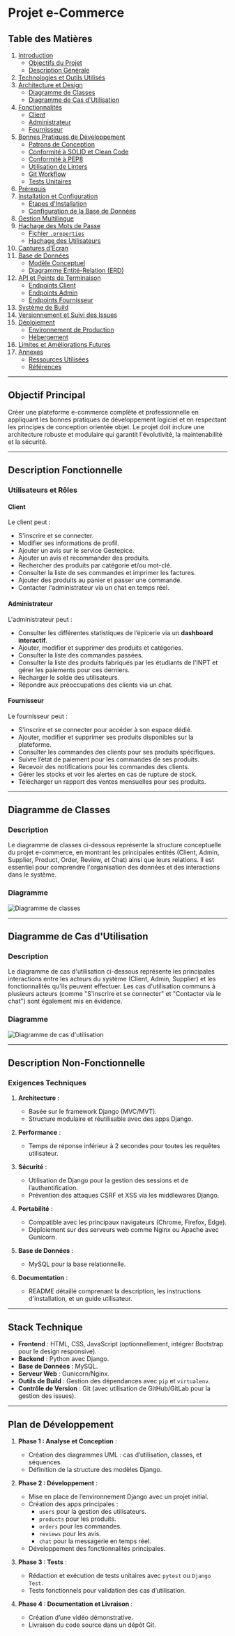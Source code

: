 # Projet e-Commerce

## Table des Matières

1. [Introduction](#introduction)
   - [Objectifs du Projet](#objectifs-du-projet)
   - [Description Générale](#description-générale)
2. [Technologies et Outils Utilisés](#technologies-et-outils-utilisés)
3. [Architecture et Design](#architecture-et-design)
   - [Diagramme de Classes](#diagramme-de-classes)
   - [Diagramme de Cas d'Utilisation](#diagramme-de-cas-dutilisation)
4. [Fonctionnalités](#fonctionnalités)
   - [Client](#client)
   - [Administrateur](#administrateur)
   - [Fournisseur](#fournisseur)
5. [Bonnes Pratiques de Développement](#bonnes-pratiques-de-développement)
   - [Patrons de Conception](#patrons-de-conception)
   - [Conformité à SOLID et Clean Code](#conformité-à-solid-et-clean-code)
   - [Conformité à PEP8](#conformité-à-pep8)
   - [Utilisation de Linters](#utilisation-de-linters)
   - [Git Workflow](#git-workflow)
   - [Tests Unitaires](#tests-unitaires)
6. [Prérequis](#prérequis)
7. [Installation et Configuration](#installation-et-configuration)
   - [Étapes d'Installation](#étapes-dinstallation)
   - [Configuration de la Base de Données](#configuration-de-la-base-de-données)
8. [Gestion Multilingue](#gestion-multilingue)
9. [Hachage des Mots de Passe](#hachage-des-mots-de-passe)
   - [Fichier `.properties`](#fichier-properties)
   - [Hachage des Utilisateurs](#hachage-des-utilisateurs)
10. [Captures d'Écran](#captures-décran)
11. [Base de Données](#base-de-données)
    - [Modèle Conceptuel](#modèle-conceptuel)
    - [Diagramme Entité-Relation (ERD)](#diagramme-entité-relation-erd)
12. [API et Points de Terminaison](#api-et-points-de-terminaison)
    - [Endpoints Client](#endpoints-client)
    - [Endpoints Admin](#endpoints-admin)
    - [Endpoints Fournisseur](#endpoints-fournisseur)
13. [Système de Build](#système-de-build)
14. [Versionnement et Suivi des Issues](#versionnement-et-suivi-des-issues)
15. [Déploiement](#déploiement)
    - [Environnement de Production](#environnement-de-production)
    - [Hébergement](#hébergement)
16. [Limites et Améliorations Futures](#limites-et-améliorations-futures)
17. [Annexes](#annexes)
    - [Ressources Utilisées](#ressources-utilisées)
    - [Références](#références)
   
---


## Objectif Principal
Créer une plateforme e-commerce complète et professionnelle en appliquant les bonnes pratiques de développement logiciel et en respectant les principes de conception orientée objet. Le projet doit inclure une architecture robuste et modulaire qui garantit l'évolutivité, la maintenabilité et la sécurité.

---

## Description Fonctionnelle

### Utilisateurs et Rôles

#### **Client**
Le client peut :
- S'inscrire et se connecter.
- Modifier ses informations de profil.
- Ajouter un avis sur le service Gestepice.
- Ajouter un avis et recommander des produits.
- Rechercher des produits par catégorie et/ou mot-clé.
- Consulter la liste de ses commandes et imprimer les factures.
- Ajouter des produits au panier et passer une commande.
- Contacter l'administrateur via un chat en temps réel.

#### **Administrateur**
L'administrateur peut :
- Consulter les différentes statistiques de l’épicerie via un **dashboard interactif**.
- Ajouter, modifier et supprimer des produits et catégories.
- Consulter la liste des commandes passées.
- Consulter la liste des produits fabriqués par les étudiants de l'INPT et gérer les paiements pour ces derniers.
- Recharger le solde des utilisateurs.
- Répondre aux préoccupations des clients via un chat.

#### **Fournisseur**
Le fournisseur peut :
- S'inscrire et se connecter pour accéder à son espace dédié.
- Ajouter, modifier et supprimer ses produits disponibles sur la plateforme.
- Consulter les commandes des clients pour ses produits spécifiques.
- Suivre l’état de paiement pour les commandes de ses produits.
- Recevoir des notifications pour les commandes des clients.
- Gérer les stocks et voir les alertes en cas de rupture de stock.
- Télécharger un rapport des ventes mensuelles pour ses produits.

---

## Diagramme de Classes

### Description
Le diagramme de classes ci-dessous représente la structure conceptuelle du projet e-commerce, en montrant les principales entités (Client, Admin, Supplier, Product, Order, Review, et Chat) ainsi que leurs relations. Il est essentiel pour comprendre l'organisation des données et des interactions dans le système.

### Diagramme
![Diagramme de classes](https://www.plantuml.com/plantuml/png/jPN1RiCs38RlUGeZbsqOUkWr68eEtMaOrc5z086Lc9YOB7aadI0OzkwpOyQ9DNNe3iqXW7xzfibF5Fqi2gn35pVVD3_XdX8sscBp4WcJDZw2oERoVvN-sZJZx_k6mgwXfBOQ13b1Xxj6b2aTJEv1v9Gv539sGB6qSjvJHDUJru7BG2GE1cqnANbG70E-vnnja_50eiZVVcT2p0TAoshe0oWwUy4YGmYEyKXuMYH1ODzEpZ1ubKMVJ2vpGBvfFLDIH-cOoQ-3QdOUM6_E21xdnnVDjw3kHDew2DqbrxytwnFuST9N1p0hNyK_WBJl6JYu00gxvkUtrr-hE3j8SC05KgbxK3na9gpXApJH8M3IVySQ1OyYDmESEqnt1iQH88-lUuS8oUFTXlGvpOSmCfOAsRUXxoCXh-0kubVnfNJ4f9dFk-ON4ltXjxdcfy_riC5TWlmdMsNmVrIP8HtHfQoq9mzAETrsGpwbc24uWOZY6FlCMg5dUQ_WNRKwkmgtWEAP-Yc3aYYJ7ztxc45D4irZENyEa9JqV1_PUkrSn9XljHZeto-hfxiBQkrM3eXI3XXn9PSeNZcikyYKEWP_cPzkBLfmgJU5PeNeeCj3qf89w215tPuH58E3qJnLfDIXRHqm8O_ITM1LgfavhSenwN_NKweCEcQvUZXtKtD-fe0opvSMLjqt2_KS1LD0BhAnUr3A7Oh0eUnKmQG5q2MoiqVA6sPw2PanpdUkfLuszZdTFcwRXuTcsq4wRwr_TlCdGpRpScsn5XbDFYS5IlLGTdQZxSIaOonRs-xaUxmFnZ2Pva_C1o-q8LHtMGwxPJBBTJJNxIrCPflMuZJNgp0V9LAwP6Xp-cCgFUSZXS9PGJpHA4tbQ-qyPJqoDy-Omj35Vm00)

---

## Diagramme de Cas d'Utilisation

### Description
Le diagramme de cas d'utilisation ci-dessous représente les principales interactions entre les acteurs du système (Client, Admin, Supplier) et les fonctionnalités qu'ils peuvent effectuer. Les cas d'utilisation communs à plusieurs acteurs (comme "S'inscrire et se connecter" et "Contacter via le chat") sont également mis en évidence.

### Diagramme
![Diagramme de cas d'utilisation](https://www.plantuml.com/plantuml/png/dLHBRjim4Dtx58Diicc0o7yNGH33YoAB0aNS782LnZ5RYbJvCNebdKCNwr0VIdGYBR8myCHvxmtvEFIJiKnRbukPm9C5gq3pjxE5Z6jCBLTonbAhD1m4Hsc16JYqA_iivz8lxDk5eoiAOcc_TfpDRk7L8AJCe85JS9WvWtuDNW-99zvyLna_UPKW7fV4p9dlQo13ABGwSN4p4CrhqGkcPzJ-HopZQPdZbW3JrD5MvPlI744vo9MzIqLL3ZqMjSV-jtBsse0vyf0SzP2_hFa_c354Tv8EfVASoGo7f5LawYYP2pTWdCUTFoZdlyZcmjD8lQxL1pgs4rul60XkBFhTXNPcgDZKYkUyq3nljtLYgNMQVEFikxiQYBUr-5jLQjzh603QFi2uuUvwYyETKMh6L6MiIEu_a1ZBB9sC_tNqSU6C5Y5ZvlnBCPr5wkJT9Xd77AKrTIfLQLt66Nr6gdv0c7whXM2KoDea1SThmQ8HL6MXPAOHcFlNyiB-oCk-JpKC_D1jEHo3Bv1tqwqS6A9hdiSZ5-zbDPsnSXhCc7OTnqL1g_IFlq-DALuKRzeoWTfYhDnqaVKqgIpjEmqlySEHJven-bcLzC2wl9q4pOf2QLiRNL3wTZwy0rae2QxBSEWKXikorAAEWn-y_cQYZhTScbHpZVvytaz9YLvODtgMgN0PWaRH7E3CY-W_Y1h2tTrZO_WL7XvuetXyfD9olBGQBwt7IvlnKh8RguqV8pndUiRZphk9flSJjMIYDf-eBJvraF22_CkPS5zDrDOJjQdejv-ybfUngJgqeYIWUK2BW9O1hG9Q1xJfNNPni_Zkzorh6z0keEI-XqaFvprS49pk4Yxcs16NFLprSDt3JG-t0PB_4yhCvU8_)

---

## Description Non-Fonctionnelle

### Exigences Techniques
1. **Architecture** :
   - Basée sur le framework Django (MVC/MVT).
   - Structure modulaire et réutilisable avec des apps Django.

2. **Performance** :
   - Temps de réponse inférieur à 2 secondes pour toutes les requêtes utilisateur.

3. **Sécurité** :
   - Utilisation de Django pour la gestion des sessions et de l’authentification.
   - Prévention des attaques CSRF et XSS via les middlewares Django.

4. **Portabilité** :
   - Compatible avec les principaux navigateurs (Chrome, Firefox, Edge).
   - Déploiement sur des serveurs web comme Nginx ou Apache avec Gunicorn.

5. **Base de Données** :
   - MySQL pour la base relationnelle.

6. **Documentation** :
   - README détaillé comprenant la description, les instructions d'installation, et un guide utilisateur.

---

## Stack Technique

- **Frontend** : HTML, CSS, JavaScript (optionnellement, intégrer Bootstrap pour le design responsive).
- **Backend** : Python avec Django.
- **Base de Données** : MySQL.
- **Serveur Web** : Gunicorn/Nginx.
- **Outils de Build** : Gestion des dépendances avec `pip` et `virtualenv`.
- **Contrôle de Version** : Git (avec utilisation de GitHub/GitLab pour la gestion des issues).

---

## Plan de Développement

1. **Phase 1 : Analyse et Conception** :
   - Création des diagrammes UML : cas d’utilisation, classes, et séquences.
   - Définition de la structure des modèles Django.

2. **Phase 2 : Développement** :
   - Mise en place de l’environnement Django avec un projet initial.
   - Création des apps principales :
     - `users` pour la gestion des utilisateurs.
     - `products` pour les produits.
     - `orders` pour les commandes.
     - `reviews` pour les avis.
     - `chat` pour la messagerie en temps réel.
   - Développement des fonctionnalités principales.

3. **Phase 3 : Tests** :
   - Rédaction et exécution de tests unitaires avec `pytest` ou `Django Test`.
   - Tests fonctionnels pour validation des cas d’utilisation.

4. **Phase 4 : Documentation et Livraison** :
   - Création d’une vidéo démonstrative.
   - Livraison du code source dans un dépôt Git.


